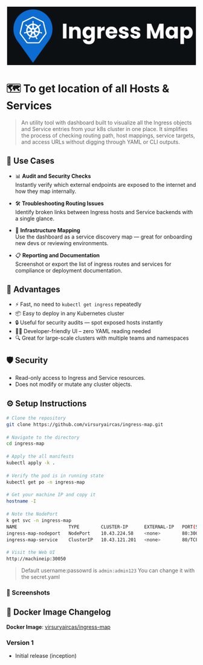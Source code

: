 <p align="center">
  <img src="https://github.com/virsuryaircas/ingress-map/blob/main/imap-github-cover.svg?raw=true"
       alt="Ingress Map GitHub Cover"
       style="width: 500px; height: auto;" />
</p>

# 🗺️ To get location of all Hosts & Services

> An utility tool with dashboard built to visualize all the Ingress objects and Service entries from your k8s cluster in one place. It simplifies the process of checking routing path, host mappings, service targets, and access URLs without digging through YAML or CLI outputs.

## 🚀 Use Cases

- 📊 **Audit and Security Checks**  
  Instantly verify which external endpoints are exposed to the internet and how they map internally.

- 🛠️ **Troubleshooting Routing Issues**  
  Identify broken links between Ingress hosts and Service backends with a single glance.

- 🧭 **Infrastructure Mapping**  
  Use the dashboard as a service discovery map — great for onboarding new devs or reviewing environments.

- 📋 **Reporting and Documentation**  
  Screenshot or export the list of ingress routes and services for compliance or deployment documentation.

## 🧩 Advantages

- ⚡ Fast, no need to `kubectl get ingress` repeatedly
- 📦 Easy to deploy in any Kubernetes cluster
- 🔒 Useful for security audits — spot exposed hosts instantly
- 🧑‍💻 Developer-friendly UI – zero YAML reading needed
- 🔍 Great for large-scale clusters with multiple teams and namespaces

## 🛡️ Security

- Read-only access to Ingress and Service resources.
- Does not modify or mutate any cluster objects.

## ⚙️ Setup Instructions
 
```bash
# Clone the repository
git clone https://github.com/virsuryaircas/ingress-map.git

# Navigate to the directory
cd ingress-map

# Apply the all manifests
kubectl apply -k .

# Verify the pod is in running state
kubectl get po -n ingress-map

# Get your machine IP and copy it
hostname -I

# Note the NodePort
k get svc -n ingress-map
NAME                   TYPE        CLUSTER-IP      EXTERNAL-IP   PORT(S)        AGE
ingress-map-nodeport   NodePort    10.43.224.58    <none>        80:30050/TCP   5s
ingress-map-service    ClusterIP   10.43.121.201   <none>        80/TCP         5s

# Visit the Web UI
http://machineip:30050
```
> Default username:passowrd is `admin:admin123` You can change it with the secret.yaml

### 📸 Screenshots

## 📝 Docker Image Changelog

**Docker Image**: [virsuryaircas/ingress-map](https://hub.docker.com/r/virsuryaircas/ingres-map)

### Version 1
- Initial release (inception)
